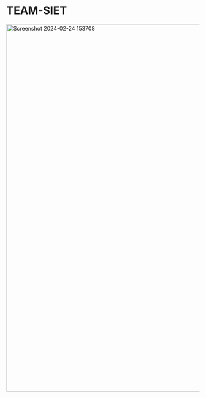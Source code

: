 # TEAM-SIET
<img width="960" alt="Screenshot 2024-02-24 153708" src="https://github.com/Aarukrishi/TEAM-SIET/assets/139641194/adc6e56e-e60e-49f4-8e33-c233bfa2c4a0">


